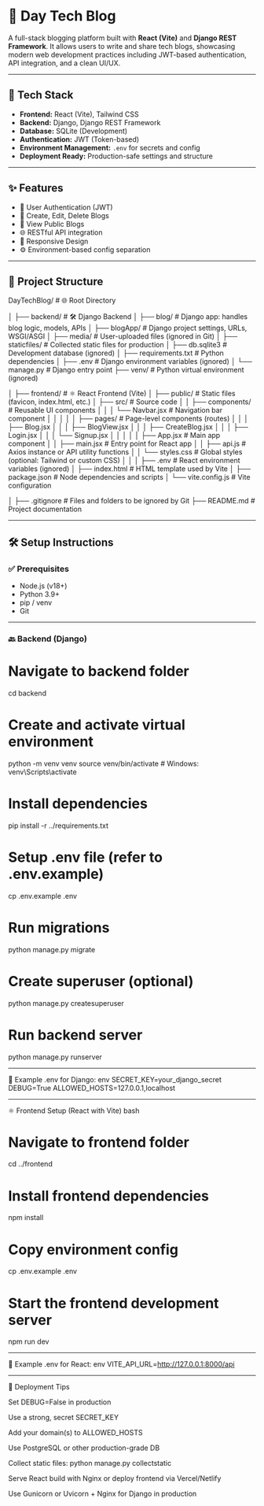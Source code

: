 # 📝 Day Tech Blog

A full-stack blogging platform built with **React (Vite)** and **Django REST Framework**. It allows users to write and share tech blogs, showcasing modern web development practices including JWT-based authentication, API integration, and a clean UI/UX.

---

## 🔧 Tech Stack

- **Frontend:** React (Vite), Tailwind CSS
- **Backend:** Django, Django REST Framework
- **Database:** SQLite (Development)
- **Authentication:** JWT (Token-based)
- **Environment Management:** `.env` for secrets and config
- **Deployment Ready:** Production-safe settings and structure

---

## ✨ Features

- 🔐 User Authentication (JWT)
- 📝 Create, Edit, Delete Blogs
- 📖 View Public Blogs
- 🌐 RESTful API integration
- 🎯 Responsive Design
- ⚙️ Environment-based config separation

---

## 📁 Project Structure

DayTechBlog/                  # 🌐 Root Directory


│
├── backend/                  # 🛠️ Django Backend
│   ├── blog/                 # Django app: handles blog logic, models, APIs
│   ├── blogApp/              # Django project settings, URLs, WSGI/ASGI
│   ├── media/                # User-uploaded files (ignored in Git)
│   ├── staticfiles/          # Collected static files for production
│   ├── db.sqlite3            # Development database (ignored)
│   ├── requirements.txt      # Python dependencies
│   ├── .env                  # Django environment variables (ignored)
│   └── manage.py             # Django entry point
├── venv/                     # Python virtual environment (ignored)



│
├── frontend/                 # ⚛️ React Frontend (Vite)
│   ├── public/               # Static files (favicon, index.html, etc.)
│   ├── src/                  # Source code
│   │   ├── components/       # Reusable UI components
│   │   │   └── Navbar.jsx    # Navigation bar component
│   │   │
│   │   ├── pages/            # Page-level components (routes)
│   │   │   ├── Blog.jsx
│   │   │   ├── BlogView.jsx
│   │   │   ├── CreateBlog.jsx
│   │   │   ├── Login.jsx
│   │   │   └── Signup.jsx
│   │   │
│   │   ├── App.jsx           # Main app component
│   │   ├── main.jsx          # Entry point for React app
│   │   ├── api.js            # Axios instance or API utility functions
│   │   └── styles.css        # Global styles (optional: Tailwind or custom CSS)
│   │
│   ├── .env                  # React environment variables (ignored)
│   ├── index.html            # HTML template used by Vite
│   ├── package.json          # Node dependencies and scripts
│   └── vite.config.js        # Vite configuration

│
├── .gitignore                # Files and folders to be ignored by Git
├── README.md                 # Project documentation


---

## 🛠️ Setup Instructions

### ✅ Prerequisites

- Node.js (v18+)
- Python 3.9+
- pip / venv
- Git

---

### 🔙 Backend (Django)

# Navigate to backend folder
cd backend

# Create and activate virtual environment
python -m venv venv
source venv/bin/activate  # Windows: venv\Scripts\activate

# Install dependencies
pip install -r ../requirements.txt

# Setup .env file (refer to .env.example)
cp .env.example .env

# Run migrations
python manage.py migrate

# Create superuser (optional)
python manage.py createsuperuser

# Run backend server
python manage.py runserver

---

📂 Example .env for Django:
env
SECRET_KEY=your_django_secret
DEBUG=True
ALLOWED_HOSTS=127.0.0.1,localhost

---

⚛️ Frontend Setup (React with Vite)
bash

# Navigate to frontend folder
cd ../frontend

# Install frontend dependencies
npm install

# Copy environment config
cp .env.example .env

# Start the frontend development server
npm run dev

---

📂 Example .env for React:
env
VITE_API_URL=http://127.0.0.1:8000/api

---

🚀 Deployment Tips

Set DEBUG=False in production

Use a strong, secret SECRET_KEY

Add your domain(s) to ALLOWED_HOSTS

Use PostgreSQL or other production-grade DB

Collect static files: python manage.py collectstatic

Serve React build with Nginx or deploy frontend via Vercel/Netlify

Use Gunicorn or Uvicorn + Nginx for Django in production



